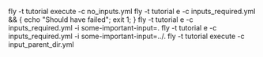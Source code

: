 fly -t tutorial execute -c no_inputs.yml
fly -t tutorial e -c inputs_required.yml && { echo "Should have failed"; exit 1; }
fly -t tutorial e -c inputs_required.yml -i some-important-input=.
fly -t tutorial e -c inputs_required.yml -i some-important-input=../.
fly -t tutorial execute -c input_parent_dir.yml

